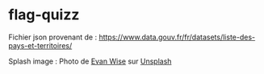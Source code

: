 # flag-quizz
Fichier json provenant de : https://www.data.gouv.fr/fr/datasets/liste-des-pays-et-territoires/

Splash image : Photo de <a href="https://unsplash.com/fr/@evanthewise?utm_content=creditCopyText&utm_medium=referral&utm_source=unsplash">Evan Wise</a> sur <a href="https://unsplash.com/fr/photos/un-bison-solitaire-dans-un-champ-dherbes-hautes-aor99_D9QGM?utm_content=creditCopyText&utm_medium=referral&utm_source=unsplash">Unsplash</a>
  
